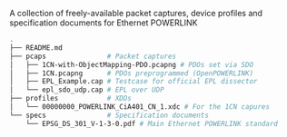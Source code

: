 A collection of freely-available packet captures, device profiles and specification documents for Ethernet POWERLINK
```sh
.
├── README.md
├── pcaps               # Packet captures
│   ├── 1CN-with-ObjectMapping-PDO.pcapng # PDOs set via SDO
│   ├── 1CN.pcapng      # PDOs preprogrammed (OpenPOWERLINK)
│   ├── EPL_Example.cap # Testcase for official EPL dissector
│   └── epl_sdo_udp.cap # EPL over UDP
├── profiles            # XDDs
│   └── 00000000_POWERLINK_CiA401_CN_1.xdc # For the 1CN capures
└── specs               # Specification documents
    └── EPSG_DS_301_V-1-3-0.pdf # Main Ethernet POWERLINK standard
```
